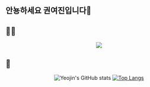 ## 안뇽하세요 권여진입니다👋

<!--
**Kwonyeojiny/Kwonyeojiny** is a ✨ _special_ ✨ repository because its `README.md` (this file) appears on your GitHub profile.

Here are some ideas to get you started:

- 🔭 I’m currently working on ...
- 🌱 I’m currently learning ...
- 👯 I’m looking to collaborate on ...
- 🤔 I’m looking for help with ...
- 💬 Ask me about ...
- 📫 How to reach me: ...
- 😄 Pronouns: ...
- ⚡ Fun fact: ...
-->

## 🏃‍♀️
<div align="center">
<a href="https://github.com/devxb/gitanimals">
  <img style="aline-center" src="https://render.gitanimals.org/farms/{Kwonyeojiny}"/>
</a> </div>

## :bell:
<div align="center">
  
![Yeojin's GitHub stats](https://github-readme-stats.vercel.app/api?username=Kwonyeojiny&show_icons=true&theme=graywhite)
[![Top Langs](https://github-readme-stats.vercel.app/api/top-langs/?username=Kwonyeojiny&layout=compact)](https://github.com/anuraghazra/github-readme-stats)
</div>
